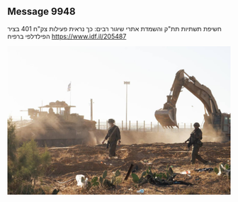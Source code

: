 ## Message 9948

חשיפת תשתיות תת"ק והשמדת אתרי שיגור רבים:
כך נראית פעילות צק"ח 401 בציר הפילדלפי ברפיח
https://www.idf.il/205487

![Photo](9948/9948_photo.jpg)
